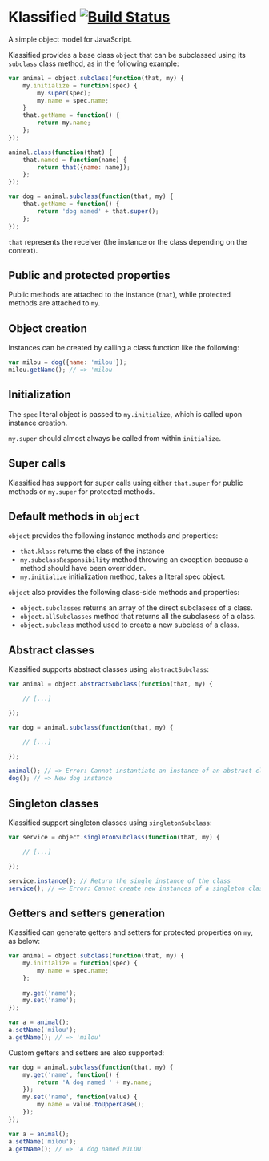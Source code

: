 # Klassified [![Build Status](https://travis-ci.org/foretagsplatsen/klassified.svg?branch=master)](https://travis-ci.org/foretagsplatsen/klassified)

A simple object model for JavaScript.

Klassified provides a base class `object` that can be subclassed using its
`subclass` class method, as in the following example:

```js
var animal = object.subclass(function(that, my) {
    my.initialize = function(spec) {
        my.super(spec);
        my.name = spec.name;
    }
    that.getName = function() {
        return my.name;
    };
});

animal.class(function(that) {
    that.named = function(name) {
        return that({name: name});
    };
});

var dog = animal.subclass(function(that, my) {
    that.getName = function() {
        return 'dog named' + that.super();
    };
});
```

`that` represents the receiver (the instance or the class depending on the
context).

## Public and protected properties

Public methods are attached to the instance (`that`), while protected methods
are attached to `my`.

## Object creation

Instances can be created by calling a class function like the following:

```js
var milou = dog({name: 'milou'});
milou.getName(); // => 'milou
```

## Initialization

The `spec` literal object is passed to `my.initialize`, which is called upon
instance creation.

`my.super` should almost always be called from within `initialize`.

## Super calls

Klassified has support for super calls using either `that.super` for public
methods or `my.super` for protected methods.

## Default methods in `object`

`object` provides the following instance methods and properties:

- `that.klass` returns the class of the instance
- `my.subclassResponsibility` method throwing an exception because a method
  should have been overridden.
- `my.initialize` initialization method, takes a literal spec object.

`object` also provides the following class-side methods and properties:

- `object.subclasses` returns an array of the direct subclasess of a class.
- `object.allSubclasses` method that returns all the subclasess of a class.
- `object.subclass` method used to create a new subclass of a class.

## Abstract classes

Klassified supports abstract classes using `abstractSubclass`:

```js
var animal = object.abstractSubclass(function(that, my) {

    // [...]

});

var dog = animal.subclass(function(that, my) {

    // [...]

});

animal(); // => Error: Cannot instantiate an instance of an abstract class
dog(); // => New dog instance
```

## Singleton classes

Klassified support singleton classes using `singletonSubclass`:

```js
var service = object.singletonSubclass(function(that, my) {

    // [...]

});

service.instance(); // Return the single instance of the class
service(); // => Error: Cannot create new instances of a singleton class, use `instance` instead.
```

## Getters and setters generation

Klassified can generate getters and setters for protected properties on `my`, as
below:

```js
var animal = object.subclass(function(that, my) {
	my.initialize = function(spec) {
		my.name = spec.name;
	};
   
	my.get('name');
    my.set('name');
});

var a = animal();
a.setName('milou');
a.getName(); // => 'milou'
```

Custom getters and setters are also supported:

```js
var dog = animal.subclass(function(that, my) {
	my.get('name', function() {
        return 'A dog named ' + my.name;
    });
    my.set('name', function(value) {
        my.name = value.toUpperCase();
    });
});

var a = animal();
a.setName('milou');
a.getName(); // => 'A dog named MILOU'
```
